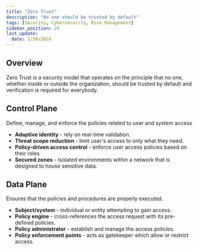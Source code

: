 ```yaml
---
title: "Zero Trust"
description: "No one should be trusted by default"
tags: [Security, Cybersecurity, Risk Management]
sidebar_position: 24
last_update:
  date: 1/30/2024
---
```




## Overview

Zero Trust is a security model that operates on the principle that no one, whether inside or outside the organization, should be trusted by default and verification is required for everybody.

## Control Plane
Define, manage, and enforce the policies related to user and system access 

- **Adaptive identity** - rely on real-time validation.
- **Threat scope reduction** - limit user's access to only what they need.
- **Policy-driven access control** - enforce user access policies based on their roles
- **Secured zones** - isolated environments within a network that is designed to house sensitive data.

## Data Plane
Ensures that the policies and procedures are properly executed.

- **Subject/system** - individual or entity attempting to gain access.
- **Policy engine** - cross-references the access request with its pre-defined policies.
- **Policy administrator** - establish and manage the access policies.
- **Policy enforcement points** - acts as gatekeeper which allow or restrict access.